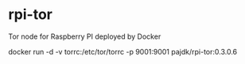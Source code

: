 # rpi-tor
Tor node for Raspberry PI deployed by Docker

docker run -d -v torrc:/etc/tor/torrc -p 9001:9001 pajdk/rpi-tor:0.3.0.6
